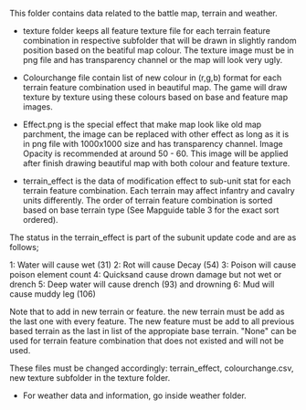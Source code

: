 This folder contains data related to the battle map, terrain and weather.

- texture folder keeps all feature texture file for each terrain feature combination in respective subfolder that will be drawn in slightly random position based on the beatiful map colour. The texture image must be in png file and has transparency channel or the map will look very ugly.

- Colourchange file contain list of new colour in (r,g,b) format for each terrain feature combination used in beautiful map. The game will draw texture by texture using these colours based on base and feature map images.

- Effect.png is the special effect that make map look like old map parchment, the image can be replaced with other effect as long as it is in png file with 1000x1000 size and has transparency channel. Image Opacity is recommended at around 50 - 60. This image will be applied after finish drawing beautiful map with both colour and feature texture.

- terrain_effect is the data of modification effect to sub-unit stat for each terrain feature combination. Each terrain may affect infantry and cavalry units differently. The order of terrain feature combination is sorted based on base terrain type (See Mapguide table 3 for the exact sort ordered). 

The status in the terrain_effect is part of the subunit update code and are as follows;

1: Water will cause wet (31)
2: Rot will cause Decay (54)
3: Poison will cause poison element count
4: Quicksand cause drown damage but not wet or drench
5: Deep water will cause drench (93) and drowning
6: Mud will cause muddy leg (106)

Note that to add in new terrain or feature. the new terrain must be add as the last one with every feature. The new feature must be add to all previous based terrain as the last in list of the appropiate base terrain. "None" can be used for terrain feature combination that does not existed and will not be used.

These files must be changed accordingly: terrain_effect, colourchange.csv, new texture subfolder in the texture folder. 

- For weather data and information, go inside weather folder. 